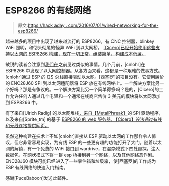 # ESP8266 的有线网络

> 原文:[https://hack aday . com/2016/07/01/wired-networking-for-the-esp8266/](https://hackaday.com/2016/07/01/wired-networking-for-the-esp8266/)

越来越多的项目中出现了越来越流行的 ESP8266。有 CNC 控制器，blinkey WiFi 照明，和彻头彻尾的怪异 WiFi 到以太网桥。 [[Cicero]已经开始使用这些支持以太网的 ESP8266 构建，现在一切正常，组装简单，构建成本低廉。](https://github.com/Cicero-MF/esp_enc28j60)

敏锐的读者会注意到[我们在](http://hackaday.com/2016/04/01/ethernet-controller-discovered-in-the-esp8266/)之前见过类似的事情。几个月前，[cnlohr]在 ESP8266 中发现了以太网控制器。从各方面来看，这都是一种艰难的做事方式。[cnlohr]通过 ESP 的 I2S 总线直接驱动以太网。[西塞罗]的项目没有。它使用廉价的 ENC28J60 SPI 到以太网适配器将 ESP 放在有线网络上。一个解决方案比另一个好吗？那是有争议的。一个解决方案比另一个简单得多吗？是的，[Cicero]的工作允许任何人通过几个电阻和一个通常在线商店售价 3 美元的模块将以太网添加到 ESP8266 中。

有了来自[Ulrich Radig] 的以太网堆栈[，来自](http://www.ulrichradig.de/)[【MetalPhreak】](https://github.com/MetalPhreak/ESP8266_SPI_Driver)的 SPI 驱动程序，以及来自[Sprite_tm] 的基于 [ESP8266 的 web 服务器，【Cicero】设法通过有线和无线连接提供网页。](https://github.com/Spritetm/esphttpd)

虽然这种构建在技术上不如[cnlohr]直接从 ESP 驱动以太网的工作那样令人惊叹，但它非常容易实现，为有线 ESP 的一些更有趣的功能打开了大门。随着以太网的解锁，有一个免费的 WiFi 接口到 wardrive，在混杂模式下四处窥探，注入数据包，在网状模式下将一群 esp 桥接到另一个网络，以及其他网络恶作剧。ENC28J60 模块可能已经进入了一些零件箱和垃圾箱，使[西塞罗]的工作成为 ESP 有线网络的快速入门指南。

感谢[PuceBaboon]发送此邮件。